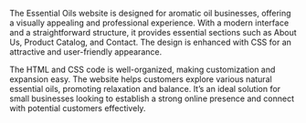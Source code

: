 The Essential Oils website is designed for aromatic oil businesses, offering a visually appealing and professional experience. With a modern interface and a straightforward structure, it provides essential sections such as About Us, Product Catalog, and Contact. The design is enhanced with CSS for an attractive and user-friendly appearance.

The HTML and CSS code is well-organized, making customization and expansion easy. The website helps customers explore various natural essential oils, promoting relaxation and balance. It’s an ideal solution for small businesses looking to establish a strong online presence and connect with potential customers effectively.
